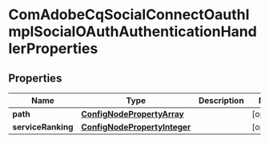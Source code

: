 

# ComAdobeCqSocialConnectOauthImplSocialOAuthAuthenticationHandlerProperties

## Properties

Name | Type | Description | Notes
------------ | ------------- | ------------- | -------------
**path** | [**ConfigNodePropertyArray**](ConfigNodePropertyArray.md) |  |  [optional]
**serviceRanking** | [**ConfigNodePropertyInteger**](ConfigNodePropertyInteger.md) |  |  [optional]



